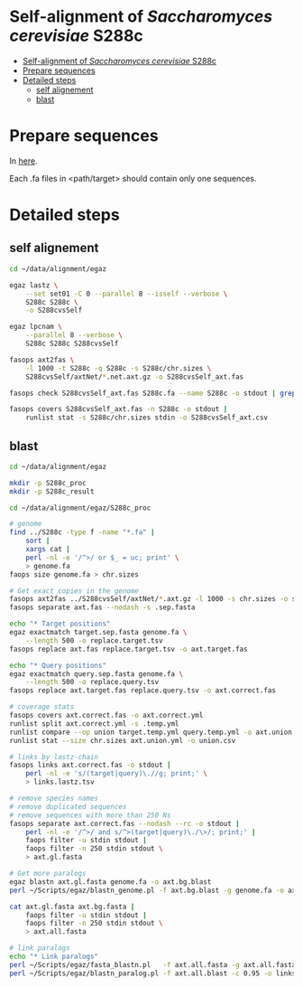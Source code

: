 # Self-alignment of *Saccharomyces cerevisiae* S288c

[TOC levels=1-3]: # " "
- [Self-alignment of *Saccharomyces cerevisiae* S288c](#self-alignment-of-saccharomyces-cerevisiae-s288c)
- [Prepare sequences](#prepare-sequences)
- [Detailed steps](#detailed-steps)
    - [self alignement](#self-alignement)
    - [blast](#blast)


# Prepare sequences

In [here](Scer.md#prepare-sequences).

Each .fa files in <path/target> should contain only one sequences.

# Detailed steps

## self alignement

```bash
cd ~/data/alignment/egaz

egaz lastz \
    --set set01 -C 0 --parallel 8 --isself --verbose \
    S288c S288c \
    -o S288cvsSelf

egaz lpcnam \
    --parallel 8 --verbose \
    S288c S288c S288cvsSelf

fasops axt2fas \
    -l 1000 -t S288c -q S288c -s S288c/chr.sizes \
    S288cvsSelf/axtNet/*.net.axt.gz -o S288cvsSelf_axt.fas

fasops check S288cvsSelf_axt.fas S288c.fa --name S288c -o stdout | grep -v "OK"

fasops covers S288cvsSelf_axt.fas -n S288c -o stdout |
    runlist stat -s S288c/chr.sizes stdin -o S288cvsSelf_axt.csv

```

## blast


```bash
cd ~/data/alignment/egaz

mkdir -p S288c_proc
mkdir -p S288c_result

cd ~/data/alignment/egaz/S288c_proc

# genome
find ../S288c -type f -name "*.fa" |
    sort |
    xargs cat |
    perl -nl -e '/^>/ or $_ = uc; print' \
    > genome.fa
faops size genome.fa > chr.sizes

# Get exact copies in the genome
fasops axt2fas ../S288cvsSelf/axtNet/*.axt.gz -l 1000 -s chr.sizes -o stdout > axt.fas
fasops separate axt.fas --nodash -s .sep.fasta

echo "* Target positions"
egaz exactmatch target.sep.fasta genome.fa \
    --length 500 -o replace.target.tsv
fasops replace axt.fas replace.target.tsv -o axt.target.fas

echo "* Query positions"
egaz exactmatch query.sep.fasta genome.fa \
    --length 500 -o replace.query.tsv
fasops replace axt.target.fas replace.query.tsv -o axt.correct.fas

# coverage stats
fasops covers axt.correct.fas -o axt.correct.yml
runlist split axt.correct.yml -s .temp.yml
runlist compare --op union target.temp.yml query.temp.yml -o axt.union.yml
runlist stat --size chr.sizes axt.union.yml -o union.csv

# links by lastz-chain
fasops links axt.correct.fas -o stdout |
    perl -nl -e 's/(target|query)\.//g; print;' \
    > links.lastz.tsv

# remove species names
# remove duplicated sequences
# remove sequences with more than 250 Ns
fasops separate axt.correct.fas --nodash --rc -o stdout |
    perl -nl -e '/^>/ and s/^>(target|query)\./\>/; print;' |
    faops filter -u stdin stdout |
    faops filter -n 250 stdin stdout \
    > axt.gl.fasta

# Get more paralogs
egaz blastn axt.gl.fasta genome.fa -o axt.bg.blast
perl ~/Scripts/egaz/blastn_genome.pl -f axt.bg.blast -g genome.fa -o axt.bg.fasta -c 0.95

cat axt.gl.fasta axt.bg.fasta |
    faops filter -u stdin stdout |
    faops filter -n 250 stdin stdout \
    > axt.all.fasta

# link paralogs
echo "* Link paralogs"
perl ~/Scripts/egaz/fasta_blastn.pl   -f axt.all.fasta -g axt.all.fasta -o axt.all.blast
perl ~/Scripts/egaz/blastn_paralog.pl -f axt.all.blast -c 0.95 -o links.blast.tsv

```

